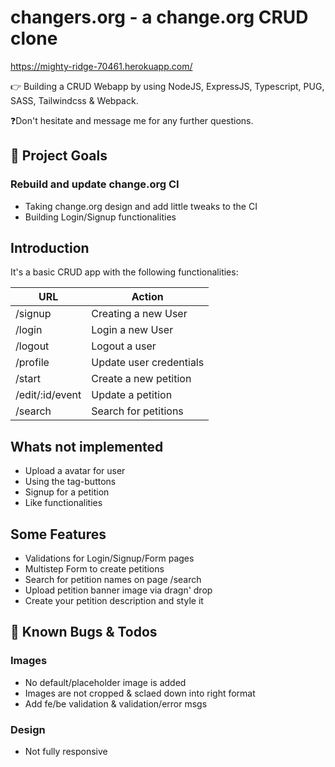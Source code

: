 # changers.org - a change.org CRUD clone
https://mighty-ridge-70461.herokuapp.com/

👉 Building a CRUD Webapp by using NodeJS, ExpressJS, Typescript, PUG, SASS, Tailwindcss & Webpack.

❓Don't hesitate and message me for any further questions.


## 🏁 Project Goals
### Rebuild and update change.org CI
- Taking change.org design and add little tweaks to the CI
- Building Login/Signup functionalities


## Introduction
It's a basic CRUD app with the following functionalities:

| URL   |      Action      | 
|----------|-------------|
| /signup | Creating a new User |
| /login | Login a new User   |
| /logout | Logout a user |
| /profile | Update user credentials |
| /start| Create a new petition |
| /edit/:id/event | Update a petition |
| /search| Search for petitions |


## Whats not implemented
- Upload a avatar for user
- Using the tag-buttons 
- Signup for a petition
- Like functionalities

## Some Features
- Validations for Login/Signup/Form pages
- Multistep Form to create petitions
- Search for petition names on page /search
- Upload petition banner image via dragn' drop
- Create your petition description and style it


## 🐞 Known Bugs & Todos
### Images
- No default/placeholder image is added
- Images are not cropped & sclaed down into right format
- Add fe/be validation & validation/error msgs

### Design
- Not fully responsive




 
